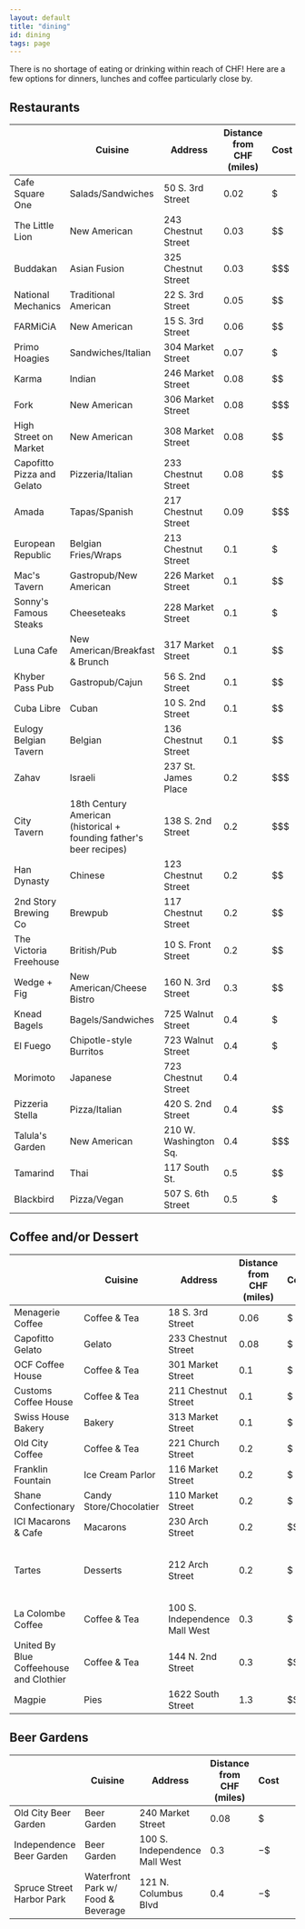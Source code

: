 ```yaml
---
layout: default
title: "dining"
id: dining
tags: page
---
```


There is no shortage of eating or drinking within reach of CHF! Here are a few options for dinners, lunches and coffee particularly close by.

## **Restaurants**

|                       | Cuisine                                                     | Address               | Distance from CHF (miles) | Cost | Reservations? | Veg*n Friendly | 
|----------------------------|---------------------------------------------------------------------|-----------------------|---------------------------|------|-------------------|----------------| 
| Cafe Square One            | Salads/Sandwiches                                                   | 50 S. 3rd Street      | 0.02                      | $    | no                | vegetarian     | 
| The Little Lion            | New American                                                        | 243 Chestnut Street   | 0.03                      | $$   | yes               | vegetarian     | 
| Buddakan                   | Asian Fusion                                                        | 325 Chestnut Street   | 0.03                      | $$$  | yes               | yes            | 
| National Mechanics         | Traditional American                                                | 22 S. 3rd Street      | 0.05                      | $$   | yes               | vegetarian     | 
| FARMiCiA                   | New American                                                        | 15 S. 3rd Street      | 0.06                      | $$   | yes               | yes            | 
| Primo Hoagies              | Sandwiches/Italian                                                  | 304 Market Street     | 0.07                      | $    | no                | vegetarian     | 
| Karma                      | Indian                                                              | 246 Market Street     | 0.08                      | $$   | yes               | vegetarian     | 
| Fork                       | New American                                                        | 306 Market Street     | 0.08                      | $$$  | yes               | yes            | 
| High Street on Market      | New American                                                        | 308 Market Street     | 0.08                      | $$   | yes               | yes            | 
| Capofitto Pizza and Gelato | Pizzeria/Italian                                                    | 233 Chestnut Street   | 0.08                      | $$   | yes               | vegetarian     | 
| Amada                      | Tapas/Spanish                                                       | 217 Chestnut Street   | 0.09                      | $$$  | yes               | vegetarian     | 
| European Republic          | Belgian Fries/Wraps                                                 | 213 Chestnut Street   | 0.1                       | $    | no                | vegetarian     | 
| Mac's Tavern               | Gastropub/New American                                              | 226 Market Street     | 0.1                       | $$   | no                | vegetarian     | 
| Sonny's Famous Steaks      | Cheeseteaks                                                         | 228 Market Street     | 0.1                       | $    | no                | no             | 
| Luna Cafe                  | New American/Breakfast & Brunch                                     | 317 Market Street     | 0.1                       | $$   | no                | yes            | 
| Khyber Pass Pub            | Gastropub/Cajun                                                     | 56 S. 2nd Street      | 0.1                       | $$   | no                | yes            | 
| Cuba Libre                 | Cuban                                                               | 10 S. 2nd Street      | 0.1                       | $$   | yes               | vegetarian     | 
| Eulogy Belgian Tavern      | Belgian                                                             | 136 Chestnut Street   | 0.1                       | $$   | yes               | vegetarian     | 
| Zahav                      | Israeli                                                             | 237 St. James Place   | 0.2                       | $$$  | yes               | yes            | 
| City Tavern                | 18th Century American (historical + founding father's beer recipes) | 138 S. 2nd Street     | 0.2                       | $$$  | yes               | no             | 
| Han Dynasty                | Chinese                                                             | 123 Chestnut Street   | 0.2                       | $$   | yes               | vegetarian     | 
| 2nd Story Brewing Co       | Brewpub                                                             | 117 Chestnut Street   | 0.2                       | $$   | yes               | vegetarian     | 
| The Victoria Freehouse     | British/Pub                                                         | 10 S. Front Street    | 0.2                       | $$   | no                | vegetarian     | 
| Wedge + Fig                | New American/Cheese Bistro                                          | 160 N. 3rd Street     | 0.3                       | $$   | no                | vegetarian     | 
| Knead Bagels               | Bagels/Sandwiches                                                   | 725 Walnut Street     | 0.4                       | $    | no                | yes            | 
| El Fuego                   | Chipotle-style Burritos                                             | 723 Walnut Street     | 0.4                       | $    | no                | vegetarian     | 
| Morimoto                   | Japanese                                                            | 723 Chestnut Street   | 0.4                       | $$$$ | yes               | no             | 
| Pizzeria Stella            | Pizza/Italian                                                       | 420 S. 2nd Street     | 0.4                       | $$   | no                | vegetarian     | 
| Talula's Garden            | New American                                                        | 210 W. Washington Sq. | 0.4                       | $$$  | yes               | vegetarian     | 
| Tamarind                   | Thai                                                                | 117 South St.         | 0.5                       | $$   | yes               | vegetarian     | 
| Blackbird                  | Pizza/Vegan                                                         | 507 S. 6th Street     | 0.5                       | $    | no                | yes            | 

## **Coffee and/or Dessert**

|                                    | Cuisine         | Address                       | Distance from CHF (miles) | Cost | Notes                           |  | 
|-----------------------------------------|-------------------------|-------------------------------|---------------------------|------|---------------------------------|--| 
| Menagerie Coffee                        | Coffee & Tea            | 18 S. 3rd Street              | 0.06                      | $    |                                 |  | 
| Capofitto Gelato                        | Gelato                  | 233 Chestnut Street           | 0.08                      | $    |                                 |  | 
| OCF Coffee House                        | Coffee & Tea            | 301 Market Street             | 0.1                       | $    |                                 |  | 
| Customs Coffee House                    | Coffee & Tea            | 211 Chestnut Street           | 0.1                       | $    |                                 |  | 
| Swiss House Bakery                      | Bakery                  | 313 Market Street             | 0.1                       | $    |                                 |  | 
| Old City Coffee                         | Coffee & Tea            | 221 Church Street             | 0.2                       | $    |                                 |  | 
| Franklin Fountain                       | Ice Cream Parlor        | 116 Market Street             | 0.2                       | $    | Cash only                       |  | 
| Shane Confectionary                     | Candy Store/Chocolatier | 110 Market Street             | 0.2                       | $    |                                 |  | 
| ICI Macarons & Cafe                     | Macarons                | 230 Arch Street               | 0.2                       | $$   |                                 |  | 
| Tartes                                  | Desserts                | 212 Arch Street               | 0.2                       | $    | No seating- walk up window only |  | 
| La Colombe Coffee                       | Coffee & Tea            | 100 S. Independence Mall West | 0.3                       | $    |                                 |  | 
| United By Blue Coffeehouse and Clothier | Coffee & Tea            | 144 N. 2nd Street             | 0.3                       | $$   |                                 |  | 
| Magpie                                  | Pies                    | 1622 South Street             | 1.3                       | $$   |                                 |  | 

## **Beer Gardens**

|                      | Cuisine                    | Address                       | Distance from CHF (miles) | Cost |  |  | 
|---------------------------|------------------------------------|-------------------------------|---------------------------|------|--|--| 
| Old City Beer Garden      | Beer Garden                        | 240 Market Street             | 0.08                      | $    |  |  | 
| Independence Beer Garden  | Beer Garden                        | 100 S. Independence Mall West | 0.3                       | $-$$ |  |  | 
| Spruce Street Harbor Park | Waterfront Park w/ Food & Beverage | 121 N. Columbus Blvd          | 0.4                       | $-$$ |  |  | 

